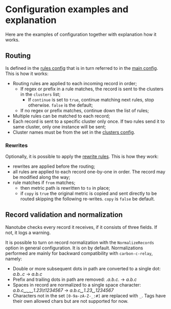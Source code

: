 # Configuration examples and explanation

Here are the examples of configuration together with explanation how it works.

## Routing

Is defined in the [rules config](docs/config/rules.toml) that is in turn referred to in the [main config](docs/config/config.toml). This is how it works:

- Routing rules are applied to each incoming record in order;
  - If regex or prefix in a rule matches, the record is sent to the clusters in the `clusters` list;
    - If `continue` is set to `true`, continue matching next rules, stop otherwise. `false` is the default;
  - If no regex or prefix matches, continue down the list of rules;
- Multiple rules can be matched to each record;
- Each record is sent to a specific cluster only once. If two rules send it to same cluster, only one instance will be sent;
- Cluster names must be from the set in the [clusters config](docs/config/clusters.toml).

### Rewrites

Optionally, it is possible to apply the [rewrite rules](docs/config/rewrite.toml). This is how they work:

- rewrites are applied before the routing;
- all rules are applied to each record one-by-one in order. The record may be modified along the way;
- rule matches if `from` matches;
  - then metric path is rewritten to `to` in place;
  - if `copy` is `true` the original metric is copied and sent directly to be routed skipping the following re-writes. `copy` is `false` be default.

## Record validation and normalization

Nanotube checks every record it receives, if it consists of three fields. If not, it logs a warning.

It is possible to turn on record normalization with the `NormalizeRecords` option in general configuration. It is on by default. Normalizations performed are mainly for backward compatibility with `carbon-c-relay`, namely:

- Double or more subsequent dots in path are converted to a single dot: *a.b..c* -> *a.b.c*
- Prefix and trailing dots in path are removed: *.a.b.c.* -> *a.b.c*
- Spaces in record are normalized to a single space character: *a.b.c␣␣␣1.23\t1234567* -> *a.b.c␣1.23␣1234567*
- Characters not in the set `[0-9a-zA-Z-_:#]` are replaced with `_`. Tags have their own allowed chars but are not supported for now.
